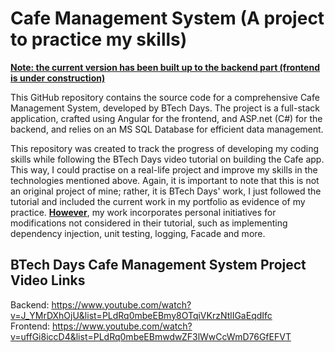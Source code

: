 # Cafe Management System (A project to practice my skills)
<ins> <b>Note: the current version has been built up to the backend part (frontend is under construction)</b> </ins>

This GitHub repository contains the source code for a comprehensive Cafe Management System, developed by BTech Days. The project is a full-stack application, crafted using Angular for the frontend, and ASP.net (C#) for the backend, and relies on an MS SQL Database for efficient data management.

This repository was created to track the progress of developing my coding skills while following the BTech Days video tutorial on building the Cafe app. This way, I could practise on a real-life project and improve my skills in the technologies mentioned above. Again, it is important to note that this is not an original project of mine; rather, it is BTech Days' work, I just followed the tutorial and included the current work in my portfolio as evidence of my practice. <ins>**However**</ins>, my work incorporates personal initiatives for modifications not considered in their tutorial, such as implementing dependency injection, unit testing, logging, Facade and more.

## BTech Days Cafe Management System Project Video Links
Backend: https://www.youtube.com/watch?v=J_YMrDXhOjU&list=PLdRq0mbeEBmy8OTqiVKrzNtlIGaEqdIfc <br>
Frontend: https://www.youtube.com/watch?v=uffGi8iccD4&list=PLdRq0mbeEBmwdwZF3lWwCcWmD76GfEFVT
